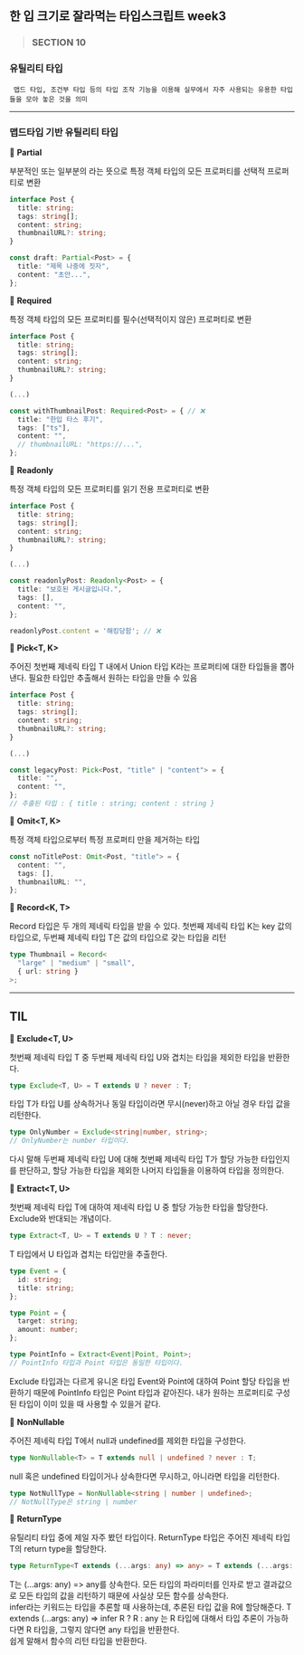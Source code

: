 ## 한 입 크기로 잘라먹는 타입스크립트 week3

> ### SECTION 10

### 유틸리티 타입
     맵드 타입, 조건부 타입 등의 타입 조작 기능을 이용해 실무에서 자주 사용되는 유용한 타입들을 모아 놓은 것을 의미

----

### 맵드타입 기반 유틸리티 타입

📌 **Partial<T>**

부분적인 또는 일부분의 라는 뜻으로 특정 객체 타입의 모든 프로퍼티를 선택적 프로퍼티로 변환

```typescript
interface Post {
  title: string;
  tags: string[];
  content: string;
  thumbnailURL?: string;
}

const draft: Partial<Post> = {
  title: "제목 나중에 짓자",
  content: "초안...",
};
````
📌 **Required<T>**

특정 객체 타입의 모든 프로퍼티를 필수(선택적이지 않은) 프로퍼티로 변환

```typescript
interface Post {
  title: string;
  tags: string[];
  content: string;
  thumbnailURL?: string;
}

(...)

const withThumbnailPost: Required<Post> = { // ❌
  title: "한입 타스 후기",
  tags: ["ts"],
  content: "",
  // thumbnailURL: "https://...",
};
```

📌 **Readonly<T>**

특정 객체 타입의 모든 프로퍼티를 읽기 전용 프로퍼티로 변환
```typescript
interface Post {
  title: string;
  tags: string[];
  content: string;
  thumbnailURL?: string;
}

(...)

const readonlyPost: Readonly<Post> = {
  title: "보호된 게시글입니다.",
  tags: [],
  content: "",
};

readonlyPost.content = '해킹당함'; // ❌
```

📌 **Pick<T, K>**

주어진 첫번째 제네릭 타입 T 내에서 Union 타입 K라는 프로퍼티에 대한 타입들을 뽑아낸다.
필요한 타입만 추출해서 원하는 타입을 만들 수 있음



```typescript
interface Post {
  title: string;
  tags: string[];
  content: string;
  thumbnailURL?: string;
}

(...)

const legacyPost: Pick<Post, "title" | "content"> = {
  title: "",
  content: "",
};
// 추출된 타입 : { title : string; content : string }
```


📌 **Omit<T, K>**

특정 객체 타입으로부터 특정 프로퍼티 만을 제거하는 타입

```typescript
const noTitlePost: Omit<Post, "title"> = {
  content: "",
  tags: [],
  thumbnailURL: "",
};
```

📌 **Record<K, T>**

Record 타입은 두 개의 제네릭 타입을 받을 수 있다.
첫번째 제네릭 타입 K는 key 값의 타입으로, 두번째 제네릭 타입 T은 값의 타입으로 갖는 타입을 리턴

```typescript
type Thumbnail = Record<
  "large" | "medium" | "small",
  { url: string }
>;
```

-----

## TIL

📌 **Exclude<T, U>**

첫번째 제네릭 타입 T 중 두번째 제네릭 타입 U와 겹치는 타입을 제외한 타입을 반환한다.

```typescript
type Exclude<T, U> = T extends U ? never : T;
```
타입 T가 타입 U를 상속하거나 동일 타입이라면 무시(never)하고 아닐 경우 타입 값을 리턴한다.

```typescript
type OnlyNumber = Exclude<string|number, string>;
// OnlyNumber는 number 타입이다.
```
다시 말해 두번째 제네릭 타입 U에 대해
첫번째 제네릭 타입 T가 할당 가능한 타입인지를 판단하고,
할당 가능한 타입을 제외한 나머지 타입들을 이용하여 타입을 정의한다.



📌 **Extract<T, U>**

첫번째 제네릭 타입 T에 대하여 제네릭 타입 U 중 할당 가능한 타입을 할당한다. Exclude와 반대되는 개념이다.



```typescript
type Extract<T, U> = T extends U ? T : never;
```
T 타입에서 U 타입과 겹치는 타입만을 추출한다.

```typescript
type Event = {
  id: string;
  title: string;
};

type Point = {
  target: string;
  amount: number;
};

type PointInfo = Extract<Event|Point, Point>;
// PointInfo 타입과 Point 타입은 동일한 타입이다.
```
Exclude 타입과는 다르게 유니온 타입 Event와 Point에 대하여 Point 할당 타입을 반환하기 때문에 PointInfo 타입은 Point 타입과 같아진다. 내가 원하는 프로퍼티로 구성된 타입이 이미 있을 때 사용할 수 있을거 같다.


📌 **NonNullable<T>**

주어진 제네릭 타입 T에서 null과 undefined를 제외한 타입을 구성한다.

```typescript
type NonNullable<T> = T extends null | undefined ? never : T;
```
null 혹은 undefined 타입이거나 상속한다면 무시하고, 아니라면 타입을 리턴한다.

```typescript
type NotNullType = NonNullable<string | number | undefined>;
// NotNullType은 string | number
```

📌 **ReturnType<T>**


유틸리티 타입 중에 제일 자주 봤던 타입이다.
ReturnType 타입은 주어진 제네릭 타입 T의 return type을 할당한다.

```typescript
type ReturnType<T extends (...args: any) => any> = T extends (...args: any) => infer R ? R : any;
```

T는 (…args: any) => any를 상속한다. 모든 타입의 파라미터를 인자로 받고 결과값으로 모든 타입의 값을 리턴하기 때문에 사실상 모든 함수를 상속한다.<br/>
infer라는 키워드는 타입을 추론할 때 사용하는데, 추론된 타입 값을 R에 할당해준다.
      T extends (...args: any) => infer R ? R : any
      는 R 타입에 대해서 타입 추론이 가능하다면 R 타입을, 그렇지 않다면 any 타입을 반환한다. <br/>
      쉽게 말해서 함수의 리턴 타입을 반환한다.